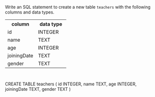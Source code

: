 Write an SQL statement to create a new table `teachers` with the following columns and data types.

<table>
    <tr>
        <th width='50%'>column</th>
        <th width='50%'>data type</th>
    </tr>
    <tr>
        <td width='50%'>id</td>
        <td width='50%'>INTEGER</td>
    </tr>
    <tr>
        <td width='50%'>name</td>
        <td width='50%'>TEXT</td>
    </tr>
    <tr>
        <td width='50%'>age</td>
        <td width='50%'>INTEGER</td>
    </tr>
    <tr>
        <td width='50%'>joiningDate</td>
        <td width='50%'>TEXT</td>
    </tr>
    <tr>
        <td width='50%'>gender</td>
        <td width='50%'>TEXT</td>
    </tr>
</table>



<codeblock language="sql" dbName="students3-v1.db" focusTableAfterRun="teachers" type="exercise" testMode="fixedInput">
<code>

</code>

<solution>
CREATE TABLE teachers (
                        id INTEGER,
                        name TEXT,
                        age INTEGER,
                        joiningDate TEXT,
                        gender TEXT
                      )
</solution>
</codeblock>